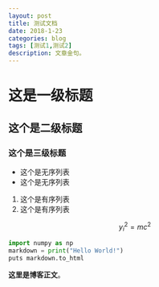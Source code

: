 ```yaml
---
layout: post
title: 测试文档
date: 2018-1-23
categories: blog
tags: [测试1,测试2]
description: 文章金句。
---
```

# 这是一级标题
## 这个是二级标题
### 这个是三级标题
- 这个是无序列表
- 这个是无序列表
1. 这个是有序列表
2. 这个是有序列表

```math
y_{i}^{2} = mc^2
```

```python
import numpy as np
markdown = print("Hello World!")
puts markdown.to_html
```

**这里是博客正文**。












